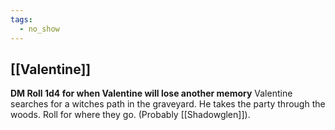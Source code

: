 ```yaml
---
tags:
  - no_show
---
```

## [[Valentine]] 
**DM Roll 1d4 for when Valentine will lose another memory** Valentine searches for a witches path in the graveyard. He takes the party through the woods. Roll for where they go. (Probably [[Shadowglen]]). 